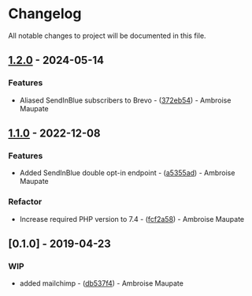 # Changelog

All notable changes to project will be documented in this file.

## [1.2.0](https://github.com/rezozero/subscribeme/compare/1.1.0...1.2.0) - 2024-05-14

### Features

- Aliased SendInBlue subscribers to Brevo - ([372eb54](https://github.com/rezozero/subscribeme/commit/372eb5429472d0550417c04ed44488860e3de498)) - Ambroise Maupate

## [1.1.0](https://github.com/rezozero/subscribeme/compare/1.0.1...1.1.0) - 2022-12-08

### Features

- Added SendInBlue double opt-in endpoint - ([a5355ad](https://github.com/rezozero/subscribeme/commit/a5355ad8c3a7a4fb5206d29d61d524b1a4fb2e73)) - Ambroise Maupate

### Refactor

- Increase required PHP version to 7.4 - ([fcf2a58](https://github.com/rezozero/subscribeme/commit/fcf2a587c3b2f19aa2601b8e0f8d2a311d0f3ece)) - Ambroise Maupate

## [0.1.0] - 2019-04-23

### WIP

- added mailchimp - ([db537f4](https://github.com/rezozero/subscribeme/commit/db537f4a852e33daf4719e9d26bac7b70b49f42c)) - Ambroise Maupate

<!-- generated by git-cliff -->
